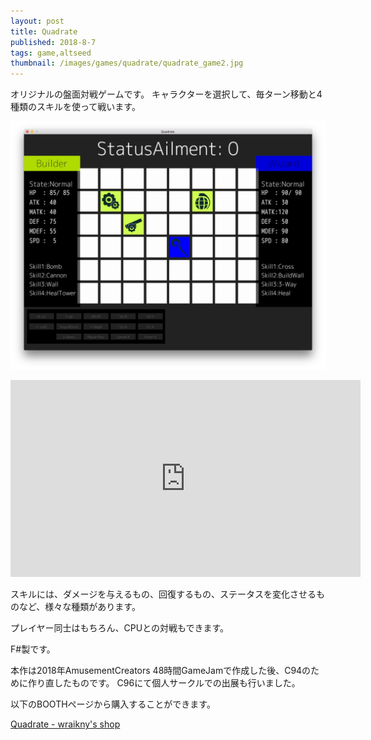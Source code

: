 ```yaml
---
layout: post
title: Quadrate
published: 2018-8-7
tags: game,altseed
thumbnail: /images/games/quadrate/quadrate_game2.jpg
---
```


オリジナルの盤面対戦ゲームです。
キャラクターを選択して、毎ターン移動と4種類のスキルを使って戦います。

<!--more-->

<p>
    <img src="/images/games/quadrate/quadrate_game1.jpg" width="560" class="has-image-centered">
</p>

<p>
    <iframe width="560" height="315" src="https://www.youtube.com/embed/B1kmPqXCSNs" frameborder="0" allow="accelerometer; autoplay; clipboard-write; encrypted-media; gyroscope; picture-in-picture" allowfullscreen></iframe>
</p>

スキルには、ダメージを与えるもの、回復するもの、ステータスを変化させるものなど、様々な種類があります。

プレイヤー同士はもちろん、CPUとの対戦もできます。

F#製です。

本作は2018年AmusementCreators 48時間GameJamで作成した後、C94のために作り直したものです。
C96にて個人サークルでの出展も行いました。

以下のBOOTHページから購入することができます。

[Quadrate - wraikny's shop](https://wraikny.booth.pm/items/967902)
